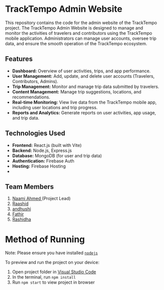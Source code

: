 # TrackTempo Admin Website

This repository contains the code for the admin website of the TrackTempo project. The TrackTempo Admin Website is designed to manage and monitor the activities of travelers and contributors using the TrackTempo mobile application. Administrators can manage user accounts, oversee trip data, and ensure the smooth operation of the TrackTempo ecosystem.

## Features

- **Dashboard:** Overview of user activities, trips, and app performance.
- **User Management:** Add, update, and delete user accounts (Travelers, Contributors, Admins).
- **Trip Management:** Monitor and manage trip data submitted by travelers.
- **Content Management:** Manage trip suggestions, locations, and recommendations.
- **Real-time Monitoring:** View live data from the TrackTempo mobile app, including user locations and trip progress.
- **Reports and Analytics:** Generate reports on user activities, app usage, and trip data.

## Technologies Used

- **Frontend:** React.js (built with Vite)
- **Backend:** Node.js, Express.js
- **Database:** MongoDB (for user and trip data)
- **Authentication:** Firebase Auth
- **Hosting:** Firebase Hosting
- 
## Team Members
   01. <a href= "https://github.com/naamiahmed">Naami Ahmed </a>(Project Lead)
   2. <a  href="https://github.com/Raashi-d"> Raashid </a>
   3. <a href= "">andhushi </a>
   4. <a href= "https://github.com/Fathir2001">Fathir</a>
   5. <a href= "https://github.com/rashidhamnf">Rashidha</a>


# Method of Running

Note: Please ensure you have installed <code><a href="https://nodejs.org/en/download/">nodejs</a></code>

  To preview and run the project on your device:
  1) Open project folder in <a href="https://code.visualstudio.com/download">Visual Studio Code</a>
  2) In the terminal, run `npm install`
  3) Run `npm start` to view project in browser
